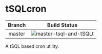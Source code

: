 # tSQLcron

| Branch |                                                    Build Status                                                    |
|:------:|:------------------------------------------------------------------------------------------------------------------:|
| master | ![master-tsql-and-tSQLt](https://github.com/kgeorge314/tSQLcron/workflows/Build-Database-Run-tSQLt-Tests/badge.svg?branch=master) |

A tSQL based cron utility.
